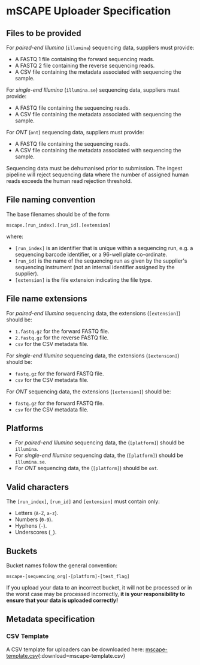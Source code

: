 # mSCAPE Uploader Specification

## Files to be provided

For *paired-end Illumina* (`illumina`) sequencing data, suppliers must provide:

* A FASTQ 1 file containing the forward sequencing reads.
* A FASTQ 2 file containing the reverse sequencing reads.
* A CSV file containing the metadata associated with sequencing the sample.

For *single-end Illumina* (`illumina.se`) sequencing data, suppliers must provide:

* A FASTQ file containing the sequencing reads.
* A CSV file containing the metadata associated with sequencing the sample.

For *ONT* (`ont`) sequencing data, suppliers must provide:

* A FASTQ file containing the sequencing reads.
* A CSV file containing the metadata associated with sequencing the sample.

Sequencing data must be dehumanised prior to submission. The ingest pipeline 
will reject sequencing data where the number of assigned human reads exceeds the
human read rejection threshold.

## File naming convention

The base filenames should be of the form

```
mscape.[run_index].[run_id].[extension]
```

where:

* `[run_index]` is an identifier that is unique within a sequencing run, e.g. a sequencing barcode identifier, or a 96-well plate co-ordinate.
* `[run_id]` is the name of the sequencing run as given by the supplier's sequencing instrument (not an internal identifier assigned by the supplier).
* `[extension]` is the file extension indicating the file type.

## File name extensions

For *paired-end Illumina* sequencing data, the extensions (`[extension]`) should be:

* `1.fastq.gz` for the forward FASTQ file.
* `2.fastq.gz` for the reverse FASTQ file.
* `csv` for the CSV metadata file.

For *single-end Illumina* sequencing data, the extensions (`[extension]`) should be:

* `fastq.gz` for the forward FASTQ file.
* `csv` for the CSV metadata file.

For *ONT* sequencing data, the extensions (`[extension]`) should be:

* `fastq.gz` for the forward FASTQ file.
* `csv` for the CSV metadata file.

## Platforms

* For *paired-end Illumina* sequencing data, the (`[platform]`) should be `illumina`.
* For *single-end Illumina* sequencing data, the (`[platform]`) should be `illumina.se`.
* For *ONT* sequencing data, the (`[platform]`) should be `ont`.

## Valid characters

The `[run_index]`, `[run_id]` and `[extension]` must contain only:

* Letters (`A-Z`, `a-z`).
* Numbers (`0-9`).
* Hyphens (`-`).
* Underscores (`_`).

## Buckets

Bucket names follow the general convention:

```
mscape-[sequencing_org]-[platform]-[test_flag]
```

If you upload your data to an incorrect bucket, it will not be processed or in the worst case may be processed incorrectly, **it is your responsibility to ensure that your data is uploaded correctly!**

## Metadata specification

### CSV Template

A CSV template for uploaders can be downloaded here: [mscape-template.csv](mscape-template.csv){:download=mscape-template.csv}
